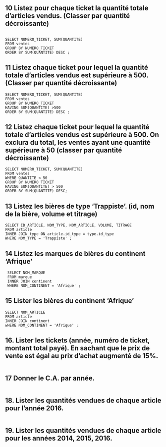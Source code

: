 ## 10 Listez pour chaque ticket la quantité totale d’articles vendus. (Classer par quantité décroissante)

```mysql

SELECT NUMERO_TICKET, SUM(QUANTITE)  
FROM ventes 
GROUP BY NUMERO_TICKET 
ORDER BY SUM(QUANTITE) DESC ;
```

## 11 Listez chaque ticket pour lequel la quantité totale d’articles vendus est supérieure à 500. (Classer par quantité décroissante)

```mysql
SELECT NUMERO_TICKET, SUM(QUANTITE) 
FROM ventes 
GROUP BY NUMERO_TICKET 
HAVING SUM(QUANTITE) >500 
ORDER BY SUM(QUANTITE) DESC ;

```

## 12 Listez chaque ticket pour lequel la quantité totale d’articles vendus est supérieure à 500. On exclura du total, les ventes ayant une quantité supérieure à 50 (classer par quantité décroissante)

```mysql
SELECT NUMERO_TICKET, SUM(QUANTITE) 
FROM ventes  
WHERE QUANTITE < 50 
GROUP BY NUMERO_TICKET 
HAVING SUM(QUANTITE) > 500 
ORDER BY SUM(QUANTITE) DESC;

```

## 13 Listez les bières de type ‘Trappiste’. (id, nom de la bière, volume et titrage)

```mysql
SELECT ID_ARTICLE, NOM_TYPE, NOM_ARTICLE, VOLUME, TITRAGE 
FROM article 
INNER JOIN type ON article.id_type = type.id_type 
WHERE NOM_TYPE = 'Trappiste' ;
```

## 14 Listez les marques de bières du continent ‘Afrique’

```mysql
 SELECT NOM_MARQUE 
 FROM marque 
 INNER JOIN continent 
 WHERE NOM_CONTINENT = 'Afrique' ;

```

## 15 Lister les bières du continent ‘Afrique’

```mysql
SELECT NOM_ARTICLE 
FROM article 
INNER JOIN continent 
wHERE NOM_CONTINENT = 'Afrique' ;

```

## 16. Lister les tickets (année, numéro de ticket, montant total payé). En sachant que le prix de vente est égal au prix d’achat augmenté de 15%.

```mysql

```

## 17  Donner le C.A. par année.

```mysql
```

## 18. Lister les quantités vendues de chaque article pour l’année 2016.

```mysql

```

## 19. Lister les quantités vendues de chaque article pour les années 2014, 2015, 2016.

```mysql

```

